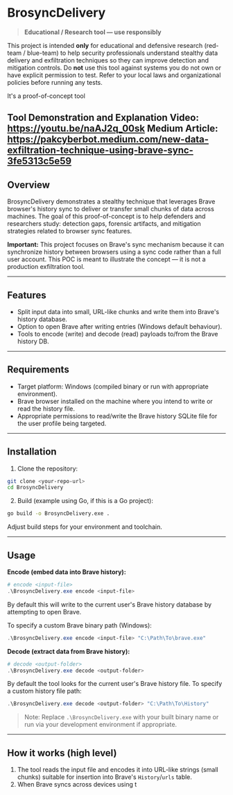 # BrosyncDelivery

> **Educational / Research tool — use responsibly**

This project is intended **only** for educational and defensive research (red-team / blue-team) to help security professionals understand stealthy data delivery and exfiltration techniques so they can improve detection and mitigation controls. Do **not** use this tool against systems you do not own or have explicit permission to test. Refer to your local laws and organizational policies before running any tests.

It's a proof-of-concept tool

Tool Demonstration and Explanation Video: https://youtu.be/naAJ2q_00sk
Medium Article: https://pakcyberbot.medium.com/new-data-exfiltration-technique-using-brave-sync-3fe5313c5e59
---

## Overview

BrosyncDelivery demonstrates a stealthy technique that leverages Brave browser's history sync to deliver or transfer small chunks of data across machines. The goal of this proof-of-concept is to help defenders and researchers study: detection gaps, forensic artifacts, and mitigation strategies related to browser sync features.

**Important:** This project focuses on Brave's sync mechanism because it can synchronize history between browsers using a sync code rather than a full user account. This POC is meant to illustrate the concept — it is not a production exfiltration tool.

---

## Features

* Split input data into small, URL-like chunks and write them into Brave's history database.
* Option to open Brave after writing entries (Windows default behaviour).
* Tools to encode (write) and decode (read) payloads to/from the Brave history DB.

---

## Requirements

* Target platform: Windows (compiled binary or run with appropriate environment).
* Brave browser installed on the machine where you intend to write or read the history file.
* Appropriate permissions to read/write the Brave history SQLite file for the user profile being targeted.

---

## Installation

1. Clone the repository:

```bash
git clone <your-repo-url>
cd BrosyncDelivery
```

2. Build (example using Go, if this is a Go project):

```bash
go build -o BrosyncDelivery.exe .
```

Adjust build steps for your environment and toolchain.

---

## Usage

**Encode (embed data into Brave history):**

```powershell
# encode <input-file>
.\BrosyncDelivery.exe encode <input-file>
```

By default this will write to the current user's Brave history database by attempting to open Brave.

To specify a custom Brave binary path (Windows):

```powershell
.\BrosyncDelivery.exe encode <input-file> "C:\Path\To\brave.exe"
```

**Decode (extract data from Brave history):**

```powershell
# decode <output-folder>
.\BrosyncDelivery.exe decode <output-folder>
```

By default the tool looks for the current user's Brave history file. To specify a custom history file path:

```powershell
.\BrosyncDelivery.exe decode <output-folder> "C:\Path\To\History"
```

> Note: Replace `.\BrosyncDelivery.exe` with your built binary name or run via your development environment if appropriate.

---

## How it works (high level)

1. The tool reads the input file and encodes it into URL-like strings (small chunks) suitable for insertion into Brave's `History`/`urls` table.
2. When Brave syncs across devices using t
